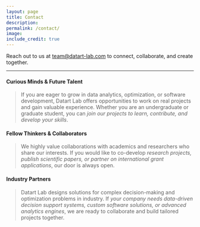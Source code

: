 ```yaml
---
layout: page
title: Contact
description: 
permalink: /contact/
image:
include_credit: true
---
```

Reach out to us at [team@datart-lab.com](mailto:team@datart-lab.com) to connect, collaborate, and create together. 

***

#### Curious Minds & Future Talent
> If you are eager to grow in data analytics, optimization, or software development, Datart Lab offers opportunities to work on real projects and gain valuable experience. Whether you are an undergraduate or graduate student, you can *join our projects to learn, contribute, and develop your skills*.

#### Fellow Thinkers & Collaborators
> We highly value collaborations with academics and researchers who share our interests. If you would like to co-develop *research projects, publish scientific papers, or partner on international grant applications*, our door is always open.

#### Industry Partners
> Datart Lab designs solutions for complex decision-making and optimization problems in industry. If *your company needs data-driven decision support systems, custom software solutions, or advanced analytics engines*, we are ready to collaborate and build tailored projects together.